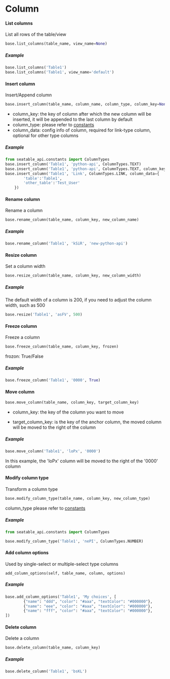 # Column

#### List columns

List all rows of the table/view

```python
base.list_columns(table_name, view_name=None)
```

##### Example

```python
base.list_columns('Table1')
base.list_columns('Table1', view_name='default')
```

#### Insert column

Insert/Append column

```python
base.insert_column(table_name, column_name, column_type, column_key=None, column_data=None)
```

* column_key: the key of column after which the new column will be inserted, it will be appended to the last column by default
* column_type: please refer to [constants](constants.md)
* column_data: config info of column, required for link-type column, optional for other type columns

##### Example

```python
from seatable_api.constants import ColumnTypes
base.insert_column('Table1', 'python-api', ColumnTypes.TEXT)
base.insert_column('Table1', 'python-api', ColumnTypes.TEXT, column_key=ColumnTypes.TEXT)
base.insert_column('Table1', 'Link', ColumnTypes.LINK, column_data={
        'table':'Table1',
        'other_table':'Test_User'
    })
```

#### Rename column

Rename a column

```python
base.rename_column(table_name, column_key, new_column_name)
```

##### Example

```python
base.rename_column('Table1', 'kSiR', 'new-python-api')
```

#### Resize column

Set a column width

```python
base.resize_column(table_name, column_key, new_column_width)
```

##### Example

The default width of a column is 200, if you need to adjust the column width, such as 500

```python
base.resize('Table1', 'asFV', 500)
```

#### Freeze column

Freeze a column

```python
base.freeze_column(table_name, column_key, frozen)
```

frozon: True/False

##### Example

```python
base.freeze_column('Table1', '0000', True)
```

#### Move column

```python
base.move_column(table_name, column_key, target_column_key)
```

* column_key:  the key of the column you want to move

* target_column_key:  is the key of the anchor column, the moved column will be moved to the right of the column

##### Example

```python
base.move_column('Table1', 'loPx', '0000')
```

In this example, the 'loPx' column will be moved to the right of the '0000' column

#### Modify column type

Transform a column type

```python
base.modify_column_type(table_name, column_key, new_column_type)
```

column_type please refer to [constants](constants.md)

##### Example

```python
from seatable_api.constants import ColumnTypes

base.modify_column_type('Table1', 'nePI', ColumnTypes.NUMBER)
```

#### Add column options

Used by single-select or multiple-select type columns

```
add_column_options(self, table_name, column, options)
```

##### Example

```python
base.add_column_options('Table1', 'My choices', [
        {"name": "ddd", "color": "#aaa", "textColor": "#000000"},
        {"name": "eee", "color": "#aaa", "textColor": "#000000"},
        {"name": "fff", "color": "#aaa", "textColor": "#000000"},
])
```

#### Delete column

Delete a column

```python
base.delete_column(table_name, column_key)
```

##### Example

```python
base.delete_column('Table1', 'bsKL')
```

